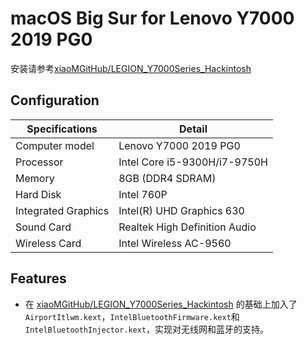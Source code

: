 # macOS Big Sur for Lenovo Y7000 2019 PG0 

安装请参考[xiaoMGitHub/LEGION_Y7000Series_Hackintosh](https://github.com/xiaoMGitHub/LEGION_Y7000Series_Hackintosh)

## Configuration

| Specifications | Detail                                                  |
| ------------------- | -------------------------------------------|
| Computer model      | Lenovo Y7000 2019 PG0     |
| Processor           | Intel Core i5-9300H/i7-9750H |
| Memory              | 8GB (DDR4 SDRAM)              |
| Hard Disk           | Intel 760P                    |
| Integrated Graphics | Intel(R) UHD Graphics 630     |
| Sound Card          | Realtek High Definition Audio              |
| Wireless Card       | Intel Wireless AC-9560                 |

## Features

* 在 [xiaoMGitHub/LEGION_Y7000Series_Hackintosh](https://github.com/xiaoMGitHub/LEGION_Y7000Series_Hackintosh) 的基础上加入了`AirportItlwm.kext`，`IntelBluetoothFirmware.kext`和`IntelBluetoothInjector.kext`，实现对无线网和蓝牙的支持。

   

   
